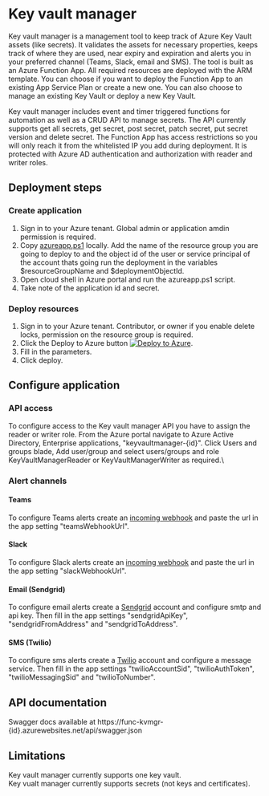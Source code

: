 # Key vault manager

Key vault manager is a management tool to keep track of Azure Key Vault assets (like secrets). It validates the assets for necessary properties, keeps track of where they are used, near expiry and expiration and alerts you in your preferred channel (Teams, Slack, email and SMS). The tool is built as an Azure Function App. All required resources are deployed with the ARM template. You can choose if you want to deploy the Function App to an existing App Service Plan or create a new one. You can also choose to manage an existing Key Vault or deploy a new Key Vault.

Key vault manager includes event and timer triggered functions for automation as well as a CRUD API to manage secrets. The API currently supports get all secrets, get secret, post secret, patch secret, put secret version and delete secret.
The Function App has access restrictions so you will only reach it from the whitelisted IP you add during deployment. It is protected with Azure AD authentication and authorization with reader and writer roles.

## Deployment steps

### Create application

1. Sign in to your Azure tenant. Global admin or application amdin permission is required.
2. Copy [azureapp.ps1](https://github.com/Intility/keyvaultmanager/tree/main/ARM/azureapp.ps1) locally. Add the name of the resource group you are going to deploy to and the object id of the user or service principal of the account thats going run the deployment in the variables $resourceGroupName and $deploymentObjectId.
3. Open cloud shell in Azure portal and run the azureapp.ps1 script.
4. Take note of the application id and secret.

### Deploy resources

1. Sign in to your Azure tenant. Contributor, or owner if you enable delete locks, permission on the resource group is required.
2. Click the Deploy to Azure button [![Deploy to Azure](https://aka.ms/deploytoazurebutton)](https://portal.azure.com/#create/Microsoft.Template/uri/https%3A%2F%2Fgithub.com%2FIntility%2Fkeyvaultmanager%2Ftree%2Fmain%2FARM%2Fazuredeploy.json).
3. Fill in the parameters.
4. Click deploy.

## Configure application

### API access

To configure access to the Key vault manager API you have to assign the reader or writer role. From the Azure portal navigate to Azure Active Directory, Enterprise applications, "keyvaultmanager-{id}". Click Users and groups blade, Add user/group and select users/groups and role KeyVaultManagerReader or KeyVaultManagerWriter as required.\

### Alert channels

#### Teams

To configure Teams alerts create an [incoming webhook](https://docs.microsoft.com/en-us/microsoftteams/platform/webhooks-and-connectors/how-to/add-incoming-webhook#create-an-incoming-webhook) and paste the url in the app setting "teamsWebhookUrl".

#### Slack

To configure Slack alerts create an [incoming webhook](https://slack.com/help/articles/115005265063-Incoming-webhooks-for-Slack) and paste the url in the app setting "slackWebhookUrl".

#### Email (Sendgrid)

To configure email alerts create a [Sendgrid](https://sendgrid.com/) account and configure smtp and api key. Then fill in the app settings "sendgridApiKey", "sendgridFromAddress" and "sendgridToAddress".

#### SMS (Twilio)

To configure sms alerts create a [Twilio](https://twilio.com/) account and configure a message service. Then fill in the app settings "twilioAccountSid", "twilioAuthToken", "twilioMessagingSid" and "twilioToNumber".

## API documentation

Swagger docs available at https://func-kvmgr-{id}.azurewebsites.net/api/swagger.json

## Limitations

Key vault manager currently supports one key vault.\
Key vualt manager currently supports secrets (not keys and certificates).
